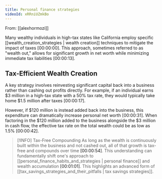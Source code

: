 ```yaml
---
title: Personal finance strategies
videoId: xRRniUZmkBo
---
```


From: [[alexhormozi]] <br/> 

Many wealthy individuals in high-tax states like California employ specific [[wealth_creation_strategies | wealth creation]] techniques to mitigate the impact of taxes <a class="yt-timestamp" data-t="00:00:00">[00:00:00]</a>. This approach, sometimes referred to as "wealth out," allows for significant growth in net worth while minimizing immediate tax liabilities <a class="yt-timestamp" data-t="00:00:13">[00:00:13]</a>.

## Tax-Efficient Wealth Creation

A key strategy involves reinvesting significant capital back into a business rather than cashing out profits directly. For example, if an individual earns $3 million in a high-tax state with a 50% tax rate, they would typically take home $1.5 million after taxes <a class="yt-timestamp" data-t="00:00:17">[00:00:17]</a>.

However, if $120 million is instead added back into the business, this expenditure can dramatically increase personal net worth <a class="yt-timestamp" data-t="00:00:31">[00:00:31]</a>. When factoring in the $120 million added to the business alongside the $3 million in cash flow, the effective tax rate on the total wealth could be as low as 1.5% <a class="yt-timestamp" data-t="00:00:42">[00:00:42]</a>.

> [!INFO] Tax-Free Compounding
> As long as the wealth is continuously built within the business and not cashed out, all of that growth is tax-free and compounds over time <a class="yt-timestamp" data-t="00:00:54">[00:00:54]</a>. This understanding can fundamentally shift one's approach to [[personal_finance_habits_and_strategies | personal finance]] and wealth accumulation <a class="yt-timestamp" data-t="00:01:01">[00:01:01]</a>. This highlights an advanced form of [[tax_savings_strategies_and_their_pitfalls | tax savings strategies]].